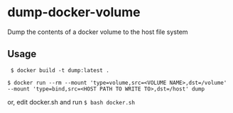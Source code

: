 # dump-docker-volume
Dump the contents of a docker volume to the host file system

## Usage
` $ docker build -t dump:latest .`

` $ docker run --rm --mount 'type=volume,src=<VOLUME NAME>,dst=/volume' --mount 'type=bind,src=<HOST PATH TO WRITE TO>,dst=/host' dump `

or, edit docker.sh and run `$ bash docker.sh`
